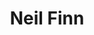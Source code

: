---
title: "Neil Finn"
summary: "Neil Mullane Finn is a New Zealand singer-songwriter and musician. He is best-known for being a principal member of Split Enz with his brother Tim, the lead singer and a founding member of Crowded House, and a touring member of Fleetwood Mac. Finn joined Split Enz in 1977 after the departure of founding member Phil Judd and influenced a shift away from band's art rock roots and towards a new wave and pop-oriented sound. Gradually rising in creative prominence within the band, he came to write the majority of the band's successful songs in the 1980s, including \"One Step Ahead\", \"History Never Repeats\", \"I Got You\", and \"Message to My Girl\". After Split Enz broke up in 1984, Finn helped form Crowded House with Split Enz's final drummer Paul Hester and served as the band's lead singer and principal songwriter. Crowded House achieved international success in 1987 when they released the single \"Don't Dream It's Over\", written by Finn. After Crowded House disbanded in 1996, Finn and his brother released two albums as the Finn Brothers, before reforming Crowded House in 2006. In April 2018, Finn joined Fleetwood Mac for their tour that year. Finn has also recorded several successful solo albums, assembled diverse musicians for the 7 Worlds Collide project, and contributed to several film and television soundtracks.
Ed O'Brien of Radiohead has hailed Finn as popular music's \"most prolific writer of great songs\"."
slug: "neil-finn"
image: "neil-finn.jpg"
apple_music_artist_url: "None"
wikipedia_url: "https://en.wikipedia.org/wiki/Neil_Finn"
---